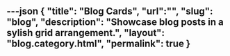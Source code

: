 ---json
{
"title": "Blog Cards",
"url":"",
"slug": "blog",
"description": "Showcase blog posts in a sylish grid arrangement.",
"layout": "blog.category.html",
"permalink": true
}
---